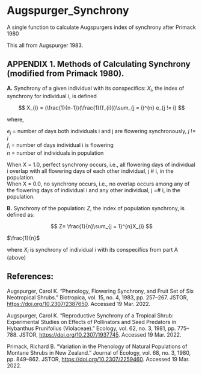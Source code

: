 # Augspurger_Synchrony
A single function to calculate Augspurgers index of synchrony after Primack 1980


This all from Augspurger 1983.

## APPENDIX 1. Methods of Calculating Synchrony (modified from Primack 1980).

**A.** Synchrony of a given individual with its conspecifics:
  $X_{i}$, the index of synchrony for individual i, is defined
  
$$
X_{i} = (\frac{1}{n-1})(\frac{1}{f_{i}})\sum_{j = i}^{n} e_{j != i}
$$

where, 

  $e_{j}$ = number of days both individuals i and j are flowering synchronously,  *j* != *i*  
  $f_{i}$ = number of days individual i is flowering  
  $n$ = number of individuals in population  
  
When X = 1.0, perfect synchrony occurs, i.e., all flowering days of individual i overlap with all flowering days of each other individual, j # i, in the population.  
When X = 0.0, no synchrony occurs, i.e., no overlap occurs among any of the flowering days of individual i and any other individual, j =# i, in the population.  

**B.** Synchrony of the population:
  $Z$, the index of population synchrony, is defined as:
  
$$
Z= \frac{1}{n}\sum_{j = 1}^{n}X_{i}
$$

$\frac{1}{n}$

where $X_{i}$ is synchrony of individual *i* with its conspecifics from part A (above)

## References:

Augspurger, Carol K. “Phenology, Flowering Synchrony, and Fruit Set of Six Neotropical Shrubs.” Biotropica, vol. 15, no. 4, 1983, pp. 257–267. JSTOR, https://doi.org/10.2307/2387650. Accessed 19 Mar. 2022. 

Augspurger, Carol K. “Reproductive Synchrony of a Tropical Shrub: Experimental Studies on Effects of Pollinators and Seed Predators in Hybanthus Prunifolius (Violaceae).” Ecology, vol. 62, no. 3, 1981, pp. 775–788. JSTOR, https://doi.org/10.2307/1937745. Accessed 19 Mar. 2022. 

Primack, Richard B. “Variation in the Phenology of Natural Populations of Montane Shrubs in New Zealand.” Journal of Ecology, vol. 68, no. 3, 1980, pp. 849–862. JSTOR, https://doi.org/10.2307/2259460. Accessed 19 Mar. 2022. 
